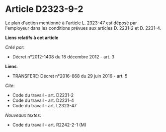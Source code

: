 # Article D2323-9-2

Le plan d'action mentionné à l'article L. 2323-47 est déposé par l'employeur dans les conditions prévues aux articles D.
2231-2 et D. 2231-4.

**Liens relatifs à cet article**

_Créé par_:

  - Décret n°2012-1408 du 18 décembre 2012 - art. 3

**Liens**:

  - TRANSFERE: Décret n°2016-868 du 29 juin 2016 - art. 5

_Cite_:

  - Code du travail - art. D2231-2
  - Code du travail - art. D2231-4
  - Code du travail - art. L2323-47

_Nouveaux textes_:

  - Code du travail - art. R2242-2-1 (M)
